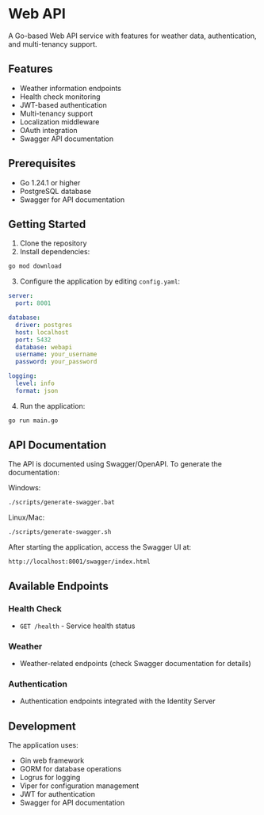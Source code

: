 # Web API

A Go-based Web API service with features for weather data, authentication, and multi-tenancy support.

## Features

- Weather information endpoints
- Health check monitoring
- JWT-based authentication
- Multi-tenancy support
- Localization middleware
- OAuth integration
- Swagger API documentation

## Prerequisites

- Go 1.24.1 or higher
- PostgreSQL database
- Swagger for API documentation

## Getting Started

1. Clone the repository
2. Install dependencies:
```bash
go mod download
```

3. Configure the application by editing `config.yaml`:
```yaml
server:
  port: 8001

database:
  driver: postgres
  host: localhost
  port: 5432
  database: webapi
  username: your_username
  password: your_password

logging:
  level: info
  format: json
```

4. Run the application:
```bash
go run main.go
```

## API Documentation

The API is documented using Swagger/OpenAPI. To generate the documentation:

Windows:
```bash
./scripts/generate-swagger.bat
```

Linux/Mac:
```bash
./scripts/generate-swagger.sh
```

After starting the application, access the Swagger UI at:
```
http://localhost:8001/swagger/index.html
```

## Available Endpoints

### Health Check
- `GET /health` - Service health status

### Weather
- Weather-related endpoints (check Swagger documentation for details)

### Authentication
- Authentication endpoints integrated with the Identity Server

## Development

The application uses:
- Gin web framework
- GORM for database operations
- Logrus for logging
- Viper for configuration management
- JWT for authentication
- Swagger for API documentation